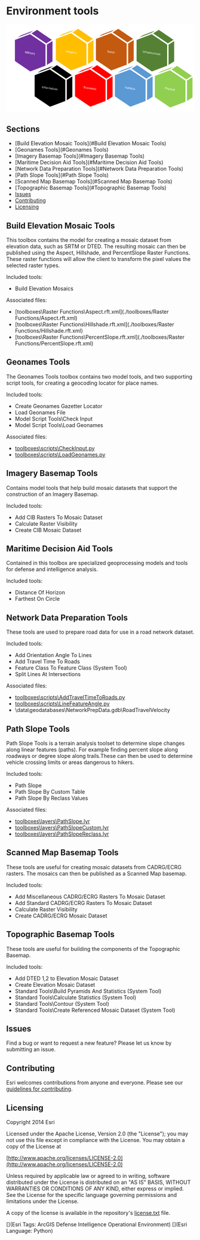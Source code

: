 # Environment tools


![Image of environment screenshot](OpFactorsGraphicColor.png)


## Sections

* [Build Elevation Mosaic Tools](#Build Elevation Mosaic Tools)
* [Geonames Tools](#Geonames Tools)
* [Imagery Basemap Tools](#Imagery Basemap Tools)
* [Maritime Decision Aid Tools](#Maritime Decision Aid Tools)
* [Network Data Preparation Tools](#Network Data Preparation Tools)
* [Path Slope Tools](#Path Slope Tools)
* [Scanned Map Basemap Tools](#Scanned Map Basemap Tools)
* [Topographic Basemap Tools](#Topographic Basemap Tools)
* [Issues](#issues)
* [Contributing](#contributing)
* [Licensing](#licensing)


## Build Elevation Mosaic Tools
This toolbox contains the model for creating a mosaic dataset from elevation data, such as SRTM or DTED.
The resulting mosaic can then be published using the Aspect, Hillshade, and PercentSlope Raster Functions.
These raster functions will allow the client to transform the pixel values the selected raster types.

Included tools:
* Build Elevation Mosaics

Associated files:
* [toolboxes\Raster Functions\Aspect.rft.xml](./toolboxes/Raster Functions/Aspect.rft.xml)
* [toolboxes\Raster Functions\Hillshade.rft.xml](./toolboxes/Raster Functions/Hillshade.rft.xml)
* [toolboxes\Raster Functions\PercentSlope.rft.xml](./toolboxes/Raster Functions/PercentSlope.rft.xml)

## Geonames Tools
The Geonames Tools toolbox contains two model tools, and two supporting script tools, for creating a geocoding locator for place names.

Included tools:
* Create Geonames Gazetter Locator
* Load Geonames File
* Model Script Tools\Check Input
* Model Script Tools\Load Geonames

Associated files:
* [toolboxes\scripts\CheckInput.py](./toolboxes/scripts/CheckInput.py)
* [toolboxes\scripts\LoadGeonames.py](./toolboxes/scripts/LoadGeonames.py)

## Imagery Basemap Tools
Contains model tools that help build mosaic datasets that support the construction of an Imagery Basemap.

Included tools:
* Add CIB Rasters To Mosaic Dataset
* Calculate Raster Visibility
* Create CIB Mosaic Dataset

## Maritime Decision Aid Tools
Contained in this toolbox are specialized geoprocessing models and tools for defense and intelligence analysis.

Included tools:
* Distance Of Horizon
* Farthest On Circle

## Network Data Preparation Tools
These tools are used to prepare road data for use in a road network dataset.

Included tools:
* Add Orientation Angle To Lines
* Add Travel Time To Roads
* Feature Class To Feature Class (System Tool)
* Split Lines At Intersections

Associated files:
* [toolboxes\scripts\AddTravelTimeToRoads.py](./toolboxes/scripts/AddTravelTimeToRoads.py)
* [toolboxes\scripts\LineFeatureAngle.py](./toolboxes/scripts/LineFeatureAngle.py)
* \data\geodatabases\NetworkPrepData.gdb\RoadTravelVelocity

## Path Slope Tools
Path Slope Tools is a terrain analysis toolset to determine slope changes along linear features (paths). For example finding percent slope along roadways or degree slope along trails.These can then be used to determine vehicle crossing limits or areas dangerous to hikers.

Included tools:
* Path Slope
* Path Slope By Custom Table
* Path Slope By Reclass Values

Associated files:
* [toolboxes\layers\PathSlope.lyr](./toolboxes/layers/PathSlope.lyr)
* [toolboxes\layers\PathSlopeCustom.lyr](./toolboxes/layers/PathSlopeCustom.lyr)
* [toolboxes\layers\PathSlopeReclass.lyr](./toolboxes/layers/PathSlopeReclass.lyr)

## Scanned Map Basemap Tools
These tools are useful for creating mosaic datasets from CADRG/ECRG rasters. The mosaics can then be published as a Scanned Map basemap.

Included tools:
* Add Miscellaneous CADRG/ECRG Rasters To Mosaic Dataset
* Add Standard CADRG/ECRG Rasters To Mosaic Dataset
* Calculate Raster Visibility
* Create CADRG/ECRG Mosaic Dataset


## Topographic Basemap Tools
These tools are useful for building the components of the Topographic Basemap.

Included tools:
* Add DTED 1,2 to Elevation Mosaic Dataset
* Create Elevation Mosaic Dataset
* Standard Tools\Build Pyramids And Statistics (System Tool)
* Standard Tools\Calculate Statistics (System Tool)
* Standard Tools\Contour (System Tool)
* Standard Tools\Create Referenced Mosaic Dataset (System Tool)

## Issues

Find a bug or want to request a new feature?  Please let us know by submitting an issue.

## Contributing

Esri welcomes contributions from anyone and everyone. Please see our [guidelines for contributing](https://github.com/esri/contributing).

## Licensing

Copyright 2014 Esri

Licensed under the Apache License, Version 2.0 (the "License");
you may not use this file except in compliance with the License.
You may obtain a copy of the License at

   [http://www.apache.org/licenses/LICENSE-2.0](http://www.apache.org/licenses/LICENSE-2.0)

Unless required by applicable law or agreed to in writing, software
distributed under the License is distributed on an "AS IS" BASIS,
WITHOUT WARRANTIES OR CONDITIONS OF ANY KIND, either express or implied.
See the License for the specific language governing permissions and
limitations under the License.

A copy of the license is available in the repository's
[license.txt](license.txt) file.

[](Esri Tags: ArcGIS Defense Intelligence Operational Environment)
[](Esri Language: Python)
